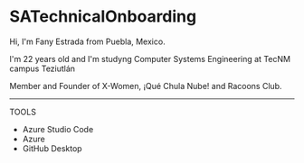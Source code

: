 # SATechnicalOnboarding

Hi, I'm Fany Estrada from Puebla, Mexico.

I'm 22 years old and I'm studyng Computer Systems Engineering at TecNM campus Teziutlán

Member and Founder of X-Women, ¡Qué Chula Nube! and Racoons Club.

***

 TOOLS
* Azure Studio Code
* Azure
* GitHub Desktop
